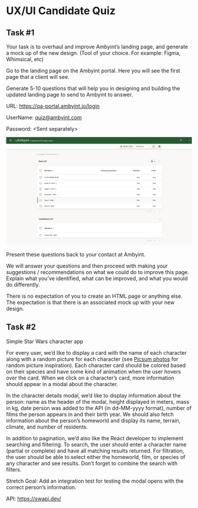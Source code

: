 # UX/UI Candidate Quiz
## Task #1
Your task is to overhaul and improve Ambyint’s landing page, and generate a mock up of the new design.  (Tool of your choice.  For example: Figma, Whimsical, etc)

Go to the landing page on the Ambyint portal.  Here you will see the first page that a client will see.

Generate 5-10 questions that will help you in designing and building the updated landing page to send to Ambyint to answer.

URL: https://qa-portal.ambyint.io/login

UserName: quiz@ambyint.com

Password: \<Sent separately\>

![](Landing%20Page.png)

Present these questions back to your contact at Ambyint.

We will answer your questions and then proceed with making your suggestions / recommendations on what we could do to improve this page.  Explain what you’ve identified, what can be improved, and what you would do differently.

There is no expectation of you to create an HTML page or anything else.  The expectation is that there is an associated mock up with your new design.

## Task #2
Simple Star Wars character app

For every user, we’d like to display a card with the name of each character along with a random picture for each character (see <a href="https://picsum.photos/">Picsum photos</a> for random picture inspiration). Each character card should be colored based on their species and have some kind of animation when the user hovers over the card. When we click on a character’s card, more information should appear in a modal about the character.

In the character details modal, we’d like to display information about the person: name as the header of the modal, height displayed in meters, mass in kg, date person was added to the API (in dd-MM-yyyy format), number of films the person appears in and their birth year. We should also fetch information about the person’s homeworld and display its name, terrain, climate, and number of residents.

In addition to pagination, we’d also like the React developer to implement searching and filtering. To search, the user should enter a character name (partial or complete) and have all matching results returned. For filtration, the user should be able to select either the homeworld, film, or species of any character and see results. Don’t forget to combine the search with filters.

Stretch Goal: Add an integration test for testing the modal opens with the correct person’s information.

API: https://swapi.dev/
